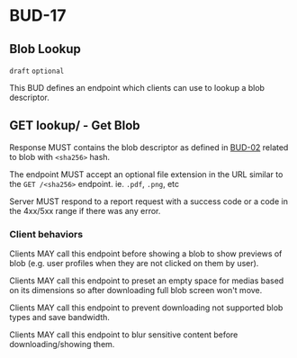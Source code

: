 # BUD-17

## Blob Lookup

`draft` `optional`

This BUD defines an endpoint which clients can use to lookup a blob descriptor.

## GET lookup/<sha256> - Get Blob

Response MUST contains the blob descriptor as defined in [BUD-02](02.md) related to blob with `<sha256>` hash.

The endpoint MUST accept an optional file extension in the URL similar to the `GET /<sha256>` endpoint. ie. `.pdf`, `.png`, etc

Server MUST respond to a report request with a success code or a code in the 4xx/5xx range if there was any error.

### Client behaviors

Clients MAY call this endpoint before showing a blob to show previews of blob (e.g. user profiles when they are not clicked on them by user).

Clients MAY call this endpoint to preset an empty space for medias based on its dimensions so after downloading full blob screen won't move.

Clients MAY call this endpoint to prevent downloading not supported blob types and save bandwidth.

Clients MAY call this endpoint to blur sensitive content before downloading/showing them.
